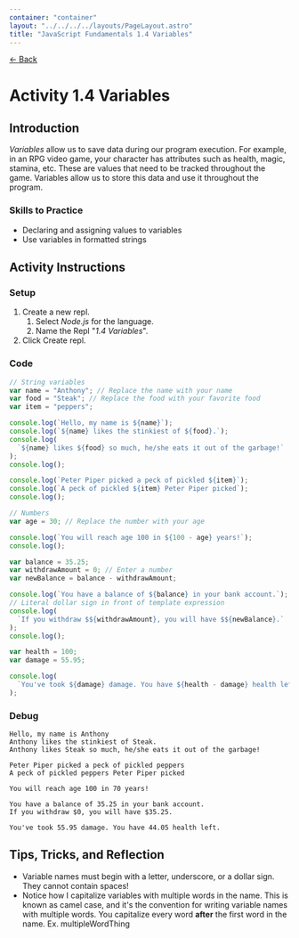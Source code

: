 ```yaml
---
container: "container"
layout: "../../../../layouts/PageLayout.astro"
title: "JavaScript Fundamentals 1.4 Variables"
---
```


[← Back](../)

# Activity 1.4 Variables

## Introduction

_Variables_ allow us to save data during our program execution. For example, in an RPG video game, your character has attributes such as health, magic, stamina, etc. These are values that need to be tracked throughout the game. Variables allow us to store this data and use it throughout the program.

### Skills to Practice

- Declaring and assigning values to variables
- Use variables in formatted strings

## Activity Instructions

### Setup

1. Create a new repl.
   1. Select _Node.js_ for the language.
   2. Name the Repl "_1.4 Variables_".
2. Click Create repl.

### Code

```javascript
// String variables
var name = "Anthony"; // Replace the name with your name
var food = "Steak"; // Replace the food with your favorite food
var item = "peppers";

console.log(`Hello, my name is ${name}`);
console.log(`${name} likes the stinkiest of ${food}.`);
console.log(
  `${name} likes ${food} so much, he/she eats it out of the garbage!`
);
console.log();

console.log(`Peter Piper picked a peck of pickled ${item}`);
console.log(`A peck of pickled ${item} Peter Piper picked`);
console.log();

// Numbers
var age = 30; // Replace the number with your age

console.log(`You will reach age 100 in ${100 - age} years!`);
console.log();

var balance = 35.25;
var withdrawAmount = 0; // Enter a number
var newBalance = balance - withdrawAmount;

console.log(`You have a balance of ${balance} in your bank account.`);
// Literal dollar sign in front of template expression
console.log(
  `If you withdraw $${withdrawAmount}, you will have $${newBalance}.`
);
console.log();

var health = 100;
var damage = 55.95;

console.log(
  `You've took ${damage} damage. You have ${health - damage} health left.`
);
```

### Debug

```
Hello, my name is Anthony
Anthony likes the stinkiest of Steak.
Anthony likes Steak so much, he/she eats it out of the garbage!

Peter Piper picked a peck of pickled peppers
A peck of pickled peppers Peter Piper picked

You will reach age 100 in 70 years!

You have a balance of 35.25 in your bank account.
If you withdraw $0, you will have $35.25.

You've took 55.95 damage. You have 44.05 health left.
```

## Tips, Tricks, and Reflection

- Variable names must begin with a letter, underscore, or a dollar sign. They cannot contain spaces!
- Notice how I capitalize variables with multiple words in the name. This is known as camel case, and it's the convention for writing variable names with multiple words. You capitalize every word **after** the first word in the name. Ex. multipleWordThing
